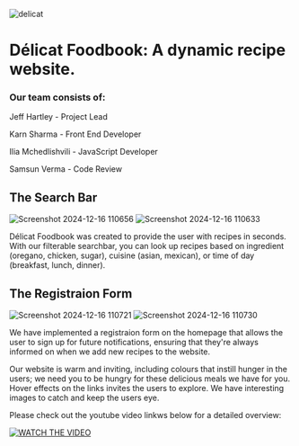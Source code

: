 ![delicat](https://github.com/user-attachments/assets/626019d5-71d6-4375-afd6-048e1c6769f0)

# Délicat Foodbook: A dynamic recipe website.
### Our team consists of:

Jeff Hartley - Project Lead

Karn Sharma - Front End Developer

Ilia Mchedlishvili - JavaScript Developer

Samsun Verma - Code Review


## The Search Bar
![Screenshot 2024-12-16 110656](https://github.com/user-attachments/assets/c44f16a0-18b9-4639-ab03-6636003eeccd)
![Screenshot 2024-12-16 110633](https://github.com/user-attachments/assets/dfb2dc96-d78c-4125-8a02-b906221a5001)

Délicat Foodbook was created to provide the user with recipes in seconds. With our filterable searchbar, you can look up recipes based on ingredient (oregano, chicken, sugar), cuisine (asian, mexican), or time of day (breakfast, lunch, dinner).


## The Registraion Form
![Screenshot 2024-12-16 110721](https://github.com/user-attachments/assets/55dab1d9-b7e2-415e-ac9a-2168503c9c9c)
![Screenshot 2024-12-16 110730](https://github.com/user-attachments/assets/2d053e54-410f-4f5a-9366-d8d82d975968)

We have implemented a registraion form on the homepage that allows the user to sign up for future notifications, ensuring that they're always informed on when we add new recipes to the website.


Our website is warm and inviting, including colours that instill hunger in the users; we need you to be hungry for these delicious meals we have for you. Hover effects on the links invites the users to explore. We have interesting images to catch and keep the users eye.


Please check out the youtube video linkws below for a detailed overview:

[![WATCH THE VIDEO](https://img.youtube.com/vi/4p-Zx22lm7A/0.jpg)](https://www.youtube.com/watch?v=4p-Zx22lm7A)





